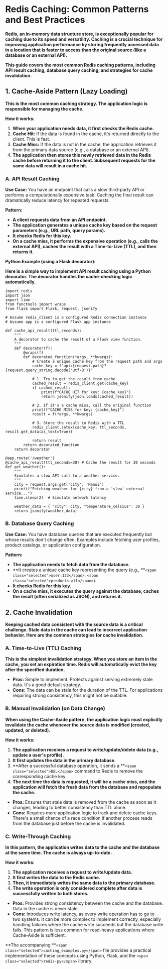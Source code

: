
# Redis Caching: Common Patterns and Best Practices

**Redis, an in-memory data structure store, is exceptionally popular for caching due to its speed and versatility. Caching is a crucial technique for improving application performance by storing frequently accessed data in a location that is faster to access than the original source (like a database or an external API).**

**This guide covers the most common Redis caching patterns, including API result caching, database query caching, and strategies for cache invalidation.**

## 1. Cache-Aside Pattern (Lazy Loading)

**This is the most common caching strategy. The application logic is responsible for managing the cache.**

**How it works:**

1. **When your application needs data, it first checks the Redis cache.**
2. **Cache Hit:** If the data is found in the cache, it's returned directly to the client. This is fast.
3. **Cache Miss:** If the data is not in the cache, the application retrieves it from the primary data source (e.g., a database or an external API).
4. **The application then stores this newly retrieved data in the Redis cache before returning it to the client. Subsequent requests for the same data will result in a cache hit.**

### A. API Result Caching

**Use Case:** You have an endpoint that calls a slow third-party API or performs a computationally expensive task. Caching the final result can dramatically reduce latency for repeated requests.

**Pattern:**

* **A client requests data from an API endpoint.**
* **The application generates a unique cache key based on the request parameters (e.g., URL path, query params).**
* **It checks Redis for this key.**
* **On a cache miss, it performs the expensive operation (e.g., calls the external API), caches the result with a Time-to-Live (TTL), and then returns it.**

**Python Example (using a Flask decorator):**

**Here is a simple way to implement API result caching using a Python decorator. The decorator handles the cache-checking logic automatically.**

```
import redis
import json
import time
from functools import wraps
from flask import Flask, request, jsonify

# Assume redis_client is a configured Redis connection instance
# Assume app is a configured Flask app instance

def cache_api_result(ttl_seconds):
    """
    A decorator to cache the result of a Flask view function.
    """
    def decorator(f):
        @wraps(f)
        def decorated_function(*args, **kwargs):
            # Create a unique cache key from the request path and args
            cache_key = f"api:{request.path}?{request.query_string.decode('utf-8')}"
          
            # 1. Try to get the result from cache
            cached_result = redis_client.get(cache_key)
            if cached_result:
                print(f"CACHE HIT for key: {cache_key}")
                return jsonify(json.loads(cached_result))

            # 2. If it's a cache miss, call the original function
            print(f"CACHE MISS for key: {cache_key}")
            result = f(*args, **kwargs)
          
            # 3. Store the result in Redis with a TTL
            redis_client.setex(cache_key, ttl_seconds, result.get_data(as_text=True))
          
            return result
        return decorated_function
    return decorator

@app.route('/weather')
@cache_api_result(ttl_seconds=30) # Cache the result for 30 seconds
def get_weather():
    """
    Simulates a slow API call to a weather service.
    """
    city = request.args.get('city', 'Hanoi')
    print(f"Fetching weather for {city} from a 'slow' external service...")
    time.sleep(2)  # Simulate network latency
  
    weather_data = { "city": city, "temperature_celsius": 30 }
    return jsonify(weather_data)

```

### B. Database Query Caching

**Use Case:** You have database queries that are executed frequently but whose results don't change often. Examples include fetching user profiles, product catalogs, or application configuration.

**Pattern:**

* **The application needs to fetch data from the database.**
* **It creates a unique cache key representing the query (e.g., **`<span class="selected">user:123</span>`, `<span class="selected">products:all</span>`).
* **It checks Redis for this key.**
* **On a cache miss, it executes the query against the database, caches the result (often serialized as JSON), and returns it.**

## 2. Cache Invalidation

**Keeping cached data consistent with the source data is a critical challenge. Stale data in the cache can lead to incorrect application behavior. Here are the common strategies for cache invalidation.**

### A. Time-to-Live (TTL) Caching

**This is the simplest invalidation strategy. When you store an item in the cache, you set an expiration time. Redis will automatically evict the key after the specified duration.**

* **Pros:** Simple to implement. Protects against serving extremely stale data. It's a good default strategy.
* **Cons:** The data can be stale for the duration of the TTL. For applications requiring strong consistency, this might not be suitable.

### B. Manual Invalidation (on Data Change)

**When using the Cache-Aside pattern, the application logic must explicitly invalidate the cache whenever the source data is modified (created, updated, or deleted).**

**How it works:**

1. **The application receives a request to write/update/delete data (e.g., update a user's profile).**
2. **It first updates the data in the primary database.**
3. **After a successful database operation, it sends a **`<span class="selected">DEL</span>` command to Redis to remove the corresponding cache key.
4. **The next time the data is requested, it will be a cache miss, and the application will fetch the fresh data from the database and repopulate the cache.**

* **Pros:** Ensures that stale data is removed from the cache as soon as it changes, leading to better consistency than TTL alone.
* **Cons:** Requires more application logic to track and delete cache keys. There's a small chance of a race condition if another process reads from the database just before the cache is invalidated.

### C. Write-Through Caching

**In this pattern, the application writes data to the cache and the database at the same time. The cache is always up-to-date.**

**How it works:**

1. **The application receives a request to write/update data.**
2. **It first writes the data to the Redis cache.**
3. **Then, it immediately writes the same data to the primary database.**
4. **The write operation is only considered complete after data is successfully written to both stores.**

* **Pros:** Provides strong consistency between the cache and the database. Data in the cache is never stale.
* **Cons:** Introduces write latency, as every write operation has to go to two systems. It can be more complex to implement correctly, especially handling failures where the cache write succeeds but the database write fails. This pattern is less common for read-heavy applications where Cache-Aside is sufficient.

**The accompanying **`<span class="selected">caching_examples.py</span>` file provides a practical implementation of these concepts using Python, Flask, and the `<span class="selected">redis-py</span>` library.
